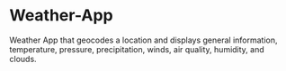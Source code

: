 # Weather-App
Weather App that geocodes a location and displays general information, temperature, pressure, precipitation, winds, air quality, humidity, and clouds.

